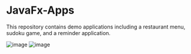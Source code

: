 # JavaFx-Apps
This repository contains demo applications including a restaurant menu, sudoku game, and a reminder application.


![image](https://github.com/user-attachments/assets/d715c944-6461-49d0-8602-a49838004e4c)  ![image](https://github.com/user-attachments/assets/7418fb3a-767e-4f20-ba24-cdb98c222a69)


